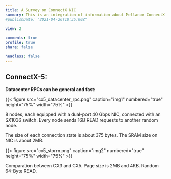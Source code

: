```yaml
---
title: A Survey on ConnectX NIC
summary: This is an integration of information about Mellanox ConnectX-3, ConnectX-4 and ConnectX-5 NIC.
#publishDate: "2021-04-26T10:35:00Z"

view: 2

comments: true
profile: true
share: false

headless: false
---
```


## ConnectX-5:
**Datacenter RPCs can be general and fast:**

{{< figure src="cx5_datacenter_rpc.png" caption="img1" numbered="true" height="75%" width="75%" >}}

8 nodes, each equipped with a dual-port 40 Gbps NIC, connected with an SX1036 switch. Every node sends 16B READ requests to another random node.

The size of each connection state is about 375 bytes. The SRAM size on NIC is about 2MB.

{{< figure src="cx5_storm.png" caption="img2" numbered="true" height="75%" width="75%" >}}

Comparation between CX3 and CX5. Page size is 2MB and 4KB. Random 64-Byte READ.